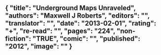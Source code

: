 {
 "title": "Underground Maps Unraveled",
 "authors": "Maxwell J Roberts",
 "editors": "",
 "translator": "",
 "date": "2013-02-01",
 "rating": "+",
 "re-read": "",
 "pages": "224",
 "non-fiction": "TRUE",
 "comic": "",
 "published": "2012",
 "image": ""
}
---

